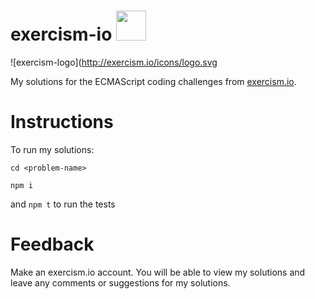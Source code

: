 # exercism-io  <img src="https://avatars2.githubusercontent.com/u/5624255?s=400&v=4" style="background-color:transparent" width="48">

![exercism-logo](http://exercism.io/icons/logo.svg

My solutions for the ECMAScript coding challenges from [exercism.io](http://exercism.io/languages/ecmascript/about). 

# Instructions

To run my solutions:

```cd <problem-name>```

```npm i```

and ```npm t``` to run the tests

# Feedback

Make an exercism.io account. You will be able to view my solutions and leave any comments or suggestions for my solutions.
